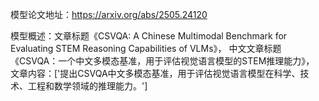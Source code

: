 模型论文地址：https://arxiv.org/abs/2505.24120

模型概述：文章标题《CSVQA: A Chinese Multimodal Benchmark for Evaluating STEM Reasoning Capabilities of VLMs》，
中文文章标题《CSVQA：一个中文多模态基准，用于评估视觉语言模型的STEM推理能力》，
文章内容：['提出CSVQA中文多模态基准，用于评估视觉语言模型在科学、技术、工程和数学领域的推理能力。']

